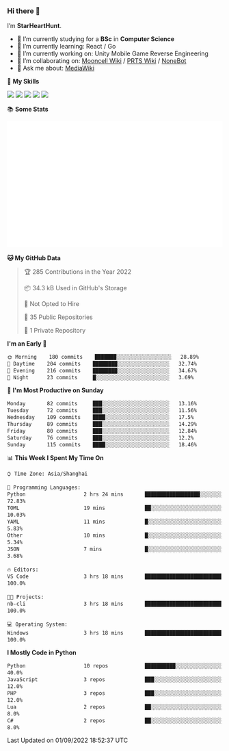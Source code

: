 ### Hi there 👋

I’m **StarHeartHunt**.

- 🏫 I’m currently studying for a **BSc** in **Computer Science**
- 🌱 I’m currently learning: React / Go
- 🔭 I’m currently working on: Unity Mobile Game Reverse Engineering
- 👯 I’m collaborating on: [Mooncell Wiki](https://fgo.wiki/) / [PRTS Wiki](http://prts.wiki/) / [NoneBot](https://github.com/nonebot)
- 💬 Ask me about: [MediaWiki](https://www.mediawiki.org)

🌟 **My Skills**

![](https://img.shields.io/badge/-Python-3e74a2?style=flat-square&logo=Python&logoColor=fff)
![](https://img.shields.io/badge/-Vue-4fc08d?style=flat-square&logo=vue.js&logoColor=fff)
![](https://img.shields.io/badge/-Node.js-339933?style=flat-square&logo=node.js&logoColor=fff)
![](https://img.shields.io/badge/-Linux-000000?style=flat-square&logo=Linux&logoColor=fff)
![](https://img.shields.io/badge/-Dotnet-512bd4?style=flat-square&logo=.net&logoColor=fff)

📚 **Some Stats**

![](https://github.com/StarHeartHunt/github-stats/blob/master/generated/overview.svg)

<!--START_SECTION:waka-->
**🐱 My GitHub Data** 

> 🏆 285 Contributions in the Year 2022
 > 
> 📦 34.3 kB Used in GitHub's Storage 
 > 
> 🚫 Not Opted to Hire
 > 
> 📜 35 Public Repositories 
 > 
> 🔑 1 Private Repository 
 > 
**I'm an Early 🐤** 

```text
🌞 Morning    180 commits    ███████░░░░░░░░░░░░░░░░░░   28.89% 
🌆 Daytime    204 commits    ████████░░░░░░░░░░░░░░░░░   32.74% 
🌃 Evening    216 commits    ████████░░░░░░░░░░░░░░░░░   34.67% 
🌙 Night      23 commits     █░░░░░░░░░░░░░░░░░░░░░░░░   3.69%

```
📅 **I'm Most Productive on Sunday** 

```text
Monday       82 commits     ███░░░░░░░░░░░░░░░░░░░░░░   13.16% 
Tuesday      72 commits     ███░░░░░░░░░░░░░░░░░░░░░░   11.56% 
Wednesday    109 commits    ████░░░░░░░░░░░░░░░░░░░░░   17.5% 
Thursday     89 commits     ███░░░░░░░░░░░░░░░░░░░░░░   14.29% 
Friday       80 commits     ███░░░░░░░░░░░░░░░░░░░░░░   12.84% 
Saturday     76 commits     ███░░░░░░░░░░░░░░░░░░░░░░   12.2% 
Sunday       115 commits    ████░░░░░░░░░░░░░░░░░░░░░   18.46%

```


📊 **This Week I Spent My Time On** 

```text
⌚︎ Time Zone: Asia/Shanghai

💬 Programming Languages: 
Python                   2 hrs 24 mins       ██████████████████░░░░░░░   72.83% 
TOML                     19 mins             ██░░░░░░░░░░░░░░░░░░░░░░░   10.03% 
YAML                     11 mins             █░░░░░░░░░░░░░░░░░░░░░░░░   5.83% 
Other                    10 mins             █░░░░░░░░░░░░░░░░░░░░░░░░   5.34% 
JSON                     7 mins              █░░░░░░░░░░░░░░░░░░░░░░░░   3.68%

🔥 Editors: 
VS Code                  3 hrs 18 mins       █████████████████████████   100.0%

🐱‍💻 Projects: 
nb-cli                   3 hrs 18 mins       █████████████████████████   100.0%

💻 Operating System: 
Windows                  3 hrs 18 mins       █████████████████████████   100.0%

```

**I Mostly Code in Python** 

```text
Python                   10 repos            ██████████░░░░░░░░░░░░░░░   40.0% 
JavaScript               3 repos             ███░░░░░░░░░░░░░░░░░░░░░░   12.0% 
PHP                      3 repos             ███░░░░░░░░░░░░░░░░░░░░░░   12.0% 
Lua                      2 repos             ██░░░░░░░░░░░░░░░░░░░░░░░   8.0% 
C#                       2 repos             ██░░░░░░░░░░░░░░░░░░░░░░░   8.0%

```



 Last Updated on 01/09/2022 18:52:37 UTC
<!--END_SECTION:waka-->
